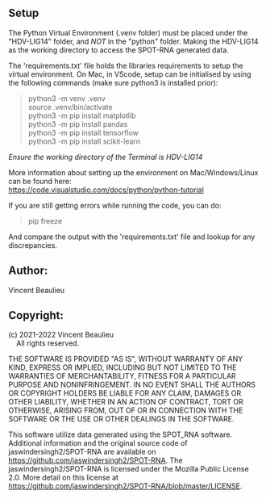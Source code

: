 ## Setup ##  
  
The Python Virtual Environment (.venv folder) must be placed under the "HDV-LIG14" folder, and *NOT* in the "python" folder. Making the HDV-LIG14 as the working directory to access the SPOT-RNA generated data.  
  
The 'requirements.txt' file holds the libraries requirements to setup the virtual environment. On Mac, in VScode, setup can be initialised by using the following commands (make sure python3 is installed prior):    
  
> python3 -m venv .venv  
> source .venv/bin/activate  
> python3 -m pip install matplotlib  
> python3 -m pip install pandas  
> python3 -m pip install tensorflow  
> python3 -m pip install scikit-learn  
  
_Ensure the working directory of the Terminal is HDV-LIG14_  
  
More information about setting up the environment on Mac/Windows/Linux can be found here:  
https://code.visualstudio.com/docs/python/python-tutorial  
  
If you are still getting errors while running the code, you can do:  
  
> pip freeze  
  
And compare the output with the 'requirements.txt' file and lookup for any discrepancies.  
  
## Author:  
Vincent Beaulieu  
  
## Copyright:
(c) 2021-2022 Vincent Beaulieu  
    All rights reserved.  

THE SOFTWARE IS PROVIDED "AS IS", WITHOUT WARRANTY OF ANY KIND, EXPRESS OR IMPLIED, INCLUDING BUT NOT LIMITED TO THE WARRANTIES OF MERCHANTABILITY, FITNESS FOR A PARTICULAR PURPOSE AND NONINFRINGEMENT. IN NO EVENT SHALL THE AUTHORS OR COPYRIGHT HOLDERS BE LIABLE FOR ANY CLAIM, DAMAGES OR OTHER LIABILITY, WHETHER IN AN ACTION OF CONTRACT, TORT OR OTHERWISE, ARISING FROM, OUT OF OR IN CONNECTION WITH THE SOFTWARE OR THE USE OR OTHER DEALINGS IN THE SOFTWARE.  
  
This software utilize data generated using the SPOT_RNA software. Additional information and the original source code of jaswindersingh2/SPOT-RNA are available on https://github.com/jaswindersingh2/SPOT-RNA. The jaswindersingh2/SPOT-RNA is licensed under the Mozilla Public License 2.0. More detail on this license at https://github.com/jaswindersingh2/SPOT-RNA/blob/master/LICENSE.  
